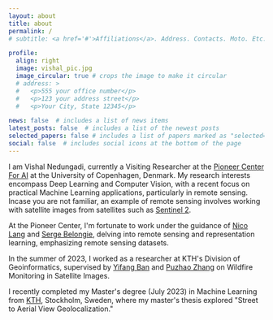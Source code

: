 ```yaml
---
layout: about
title: about
permalink: /
# subtitle: <a href='#'>Affiliations</a>. Address. Contacts. Moto. Etc.

profile:
  align: right
  image: vishal_pic.jpg
  image_circular: true # crops the image to make it circular
  # address: >
  #   <p>555 your office number</p>
  #   <p>123 your address street</p>
  #   <p>Your City, State 12345</p>

news: false  # includes a list of news items
latest_posts: false  # includes a list of the newest posts
selected_papers: false # includes a list of papers marked as "selected={true}"
social: false  # includes social icons at the bottom of the page
---
```



I am Vishal Nedungadi, currently a Visiting Researcher at the [Pioneer Center For AI](https://www.aicentre.dk/) at the University of Copenhagen, Denmark. My research interests encompass Deep Learning and Computer Vision, with a recent focus on practical Machine Learning applications, particularly in remote sensing. Incase you are not familiar, an example of remote sensing involves working with satellite images from satellites such as [Sentinel 2](https://sentinel.esa.int/web/sentinel/missions/sentinel-2c).

At the Pioneer Center, I'm fortunate to work under the guidance of [Nico Lang](https://langnico.github.io/) and [Serge Belongie](https://www.belongielab.org/), delving into remote sensing and representation learning, emphasizing remote sensing datasets.

In the summer of 2023, I worked as a researcher at KTH's Division of Geoinformatics, supervised by [Yifang Ban](https://www.kth.se/profile/yifang) and [Puzhao Zhang](https://www.kth.se/profile/puzhao) on Wildfire Monitoring in Satellite Images.

I recently completed my Master's degree (July 2023) in Machine Learning from [KTH](https://www.kth.se/en), Stockholm, Sweden, where my master's thesis explored "Street to Aerial View Geolocalization."


